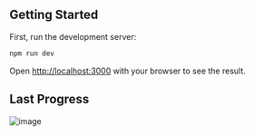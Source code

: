 
## Getting Started

First, run the development server:

```bash
npm run dev
```

Open [http://localhost:3000](http://localhost:3000) with your browser to see the result.

## Last Progress

![image](https://github.com/user-attachments/assets/83375c78-c16c-4210-b607-914371a7dd14)



